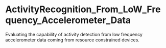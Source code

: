 # ActivityRecognition_From_LoW_Frequency_Accelerometer_Data
Evaluating the capability of activity detection from low frequency accelerometer data coming from resource constrained devices.
